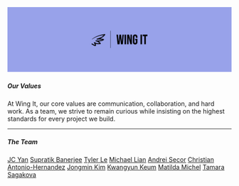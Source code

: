 <!-- Your team page should have the team name, brand, any values you think are important, and a roster of all the team members.  The roster should provide a brief overview of each member with a link to their personal Github page.  The team page can include humor or whatever culture makes sense to your team, but keep it reasonable as it may be shown to others.  -->

![logo](./branding/logo.jpeg)

##### Our Values

At Wing It, our core values are communication, collaboration, and hard work. As a team, we strive to remain curious while insisting on the highest standards for every project we build.

<hr>

##### The Team

[JC Yan](https://github.com/ahhorse1)
[Supratik Banerjee](https://github.com/awesomesup)
[Tyler Le](https://github.com/tyler-le)
[Michael Lian](https://github.com/michaelliann)
[Andrei Secor](https://github.com/andreijsecor)
[Christian Antonio-Hernandez](Link)
[Jongmin Kim](https://github.com/JongminKim292)
[Kwangyun Keum](https://github.com/Kwangyun)
[Matilda Michel](https://github.com/mhm1117)
[Tamara Sagakova](https://github.com/tamarasagakova)
